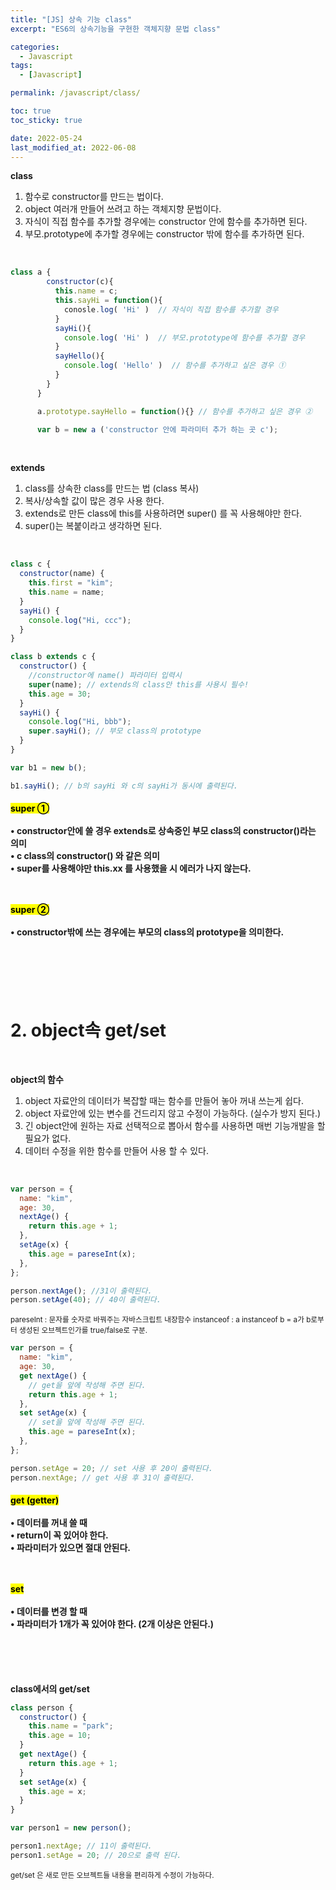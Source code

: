 ```yaml
---
title: "[JS] 상속 기능 class"
excerpt: "ES6의 상속기능을 구현한 객체지향 문법 class"

categories:
  - Javascript
tags:
  - [Javascript]

permalink: /javascript/class/

toc: true
toc_sticky: true

date: 2022-05-24
last_modified_at: 2022-06-08
---
```


**class**

1. 함수로 constructor를 만드는 법이다.
2. object 여러개 만들어 쓰려고 하는 객체지향 문법이다.
3. 자식이 직접 함수를 추가할 경우에는 constructor 안에 함수를 추가하면 된다.
4. 부모.prototype에 추가할 경우에는 constructor 밖에 함수를 추가하면 된다.

<br>

```js
class a {
        constructor(c){
          this.name = c;
          this.sayHi = function(){
            conosle.log( 'Hi' )  // 자식이 직접 함수를 추가할 경우
          }
          sayHi(){
            console.log( 'Hi' )  // 부모.prototype에 함수를 추가할 경우
          }
          sayHello(){
            console.log( 'Hello' )  // 함수를 추가하고 싶은 경우 ①
          }
        }
      }

      a.prototype.sayHello = function(){} // 함수를 추가하고 싶은 경우 ②

      var b = new a ('constructor 안에 파라미터 추가 하는 곳 c');
```

<br>

**extends**

1. class를 상속한 class를 만드는 법 (class 복사)
2. 복사/상속할 값이 많은 경우 사용 한다.
3. extends로 만든 class에 this를 사용하려면 super() 를 꼭 사용해야만 한다.
4. super()는 복붙이라고 생각하면 된다.

<br>

```js
class c {
  constructor(name) {
    this.first = "kim";
    this.name = name;
  }
  sayHi() {
    console.log("Hi, ccc");
  }
}

class b extends c {
  constructor() {
    //constructor에 name() 파라미터 입력시
    super(name); // extends의 class안 this를 사용시 필수!
    this.age = 30;
  }
  sayHi() {
    console.log("Hi, bbb");
    super.sayHi(); // 부모 class의 prototype
  }
}

var b1 = new b();

b1.sayHi(); // b의 sayHi 와 c의 sayHi가 동시에 출력된다.
```

<h4>
<mark>super ①</mark><br><br>
  • constructor안에 쓸 경우 extends로 상속중인 부모 class의 constructor()라는 의미<br>
  • c class의 constructor() 와 같은 의미<br>
  • super를 사용해야만 this.xx 를 사용했을 시 에러가 나지 않는다.<br><br><br>

<mark>super ②</mark><br><br>
• constructor밖에 쓰는 경우에는 부모의 class의 prototype을 의미한다.<br>

</h4>

<br><br><br><br>

# 2. object속 get/set

<br>

**object의 함수**

1. object 자료안의 데이터가 복잡할 때는 함수를 만들어 놓아 꺼내 쓰는게 쉽다.
2. object 자료안에 있는 변수를 건드리지 않고 수정이 가능하다. (실수가 방지 된다.)
3. 긴 object안에 원하는 자료 선택적으로 뽑아서 함수를 사용하면 매번 기능개발을 할 필요가 없다.
4. 데이터 수정을 위한 함수를 만들어 사용 할 수 있다.

<br>

```js
var person = {
  name: "kim",
  age: 30,
  nextAge() {
    return this.age + 1;
  },
  setAge(x) {
    this.age = pareseInt(x);
  },
};

person.nextAge(); //31이 출력된다.
person.setAge(40); // 40이 출력된다.
```

<small>
pareseInt : 문자를 숫자로 바꿔주는 자바스크립트 내장함수
instanceof : a instanceof b = a가 b로부터 생성된 오브젝트인가를 true/false로 구분.
</small>

```js
var person = {
  name: "kim",
  age: 30,
  get nextAge() {
    // get을 앞에 작성해 주면 된다.
    return this.age + 1;
  },
  set setAge(x) {
    // set을 앞에 작성해 주면 된다.
    this.age = pareseInt(x);
  },
};

person.setAge = 20; // set 사용 후 20이 출력된다.
person.nextAge; // get 사용 후 31이 출력된다.
```

<h4>
<mark>get (getter)</mark><br><br>
  • 데이터를 꺼내 쓸 때<br>
  • return이 꼭 있어야 한다.<br>
  • 파라미터가 있으면 절대 안된다.<br><br><br>

<mark>set</mark><br><br>
• 데이터를 변경 할 때 <br>
• 파라미터가 1개가 꼭 있어야 한다. (2개 이상은 안된다.)<br>

</h4>

<br><br><br>

**class에서의 get/set**

```js
class person {
  constructor() {
    this.name = "park";
    this.age = 10;
  }
  get nextAge() {
    return this.age + 1;
  }
  set setAge(x) {
    this.age = x;
  }
}

var person1 = new person();

person1.nextAge; // 11이 출력된다.
person1.setAge = 20; // 20으로 출력 된다.
```

<small>get/set 은 새로 만든 오브젝트들 내용을 편리하게 수정이 가능하다.</small>
